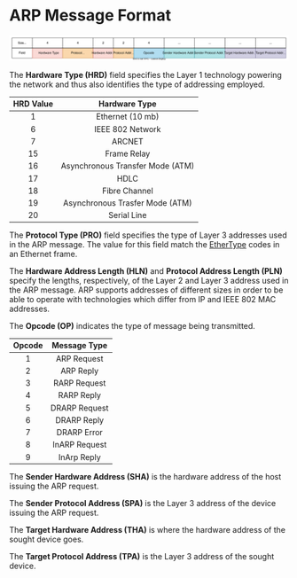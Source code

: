 # ARP Message Format

![](<../../../Networking/Protocols/Resources/Images/ARP/ARP Message Format.svg>)

The **Hardware Type (HRD)** field specifies the Layer 1 technology powering the network and thus also identifies the type of addressing employed.

| HRD Value |           Hardware Type          |
| :-------: | :------------------------------: |
|     1     |         Ethernet (10 mb)         |
|     6     |         IEEE 802 Network         |
|     7     |              ARCNET              |
|     15    |            Frame Relay           |
|     16    | Asynchronous Transfer Mode (ATM) |
|     17    |               HDLC               |
|     18    |           Fibre Channel          |
|     19    |  Asynchronous Trasfer Mode (ATM) |
|     20    |            Serial Line           |

The **Protocol Type (PRO)** field specifies the type of Layer 3 addresses used in the ARP message. The value for this field match the [EtherType](../../../Networking/Protocols/Address%20Resolution%20Protocol%20\(ARP\)/Ethernet%20\(IEEE%20802.3\).md) codes in an Ethernet frame.

The **Hardware Address Length (HLN)** and **Protocol Address Length (PLN)** specify the lengths, respectively, of the Layer 2 and Layer 3 address used in the ARP message. ARP supports addresses of different sizes in order to be able to operate with technologies which differ from IP and IEEE 802 MAC addresses.

The **Opcode (OP)** indicates the type of message being transmitted.

| Opcode |  Message Type |
| :----: | :-----------: |
|    1   |  ARP Request  |
|    2   |   ARP Reply   |
|    3   |  RARP Request |
|    4   |   RARP Reply  |
|    5   | DRARP Request |
|    6   |  DRARP Reply  |
|    7   |  DRARP Error  |
|    8   | InARP Request |
|    9   |  InArp Reply  |

The **Sender Hardware Address (SHA)** is the hardware address of the host issuing the ARP request.

The **Sender Protocol Address (SPA)** is the Layer 3 address of the device issuing the ARP request.

The **Target Hardware Address (THA)** is where the hardware address of the sought device goes.

The **Target Protocol Address (TPA)** is the Layer 3 address of the sought device.
